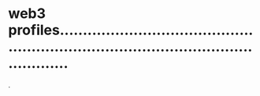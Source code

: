 # web3 profiles............................................................................................................
.
